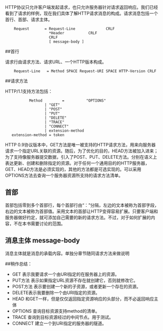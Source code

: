 HTTP协议只允许客户端发起请求，也只允许服务器针对请求返回响应。我们已经看到了请求的样例，现在我们具体了解HTTP请求消息的构成。请求消息包括一个首行、首部、请求主体。


        Request       = Request-Line              CRLF
                        *Header           CRLF
                        CRLF
                        [ message-body ]          
##首行

请求行由请求方法、请求URL、一个HTTP版本构成。

        Request-Line   = Method SPACE Request-URI SPACE HTTP-Version CRLF

##请求方法

HTTP/1.1支持方法包括：

               Method         =          "OPTIONS"         
                      | "GET"               
                      | "POST"               
                      | "PUT"                 
                      | "DELETE"          
                      | "TRACE"                
                      | "CONNECT"              
                      | extension-method
       extension-method = token

HTTP 0.9协议版本中，GET方法是唯一被支持的HTTP请求方法，用来向服务器请求一个指定URL关联的资源。随后，为了优化的目的，HEAD方法被加入进来；为了支持像服务器提交数据，引入了POST、PUT、DELETE方法。分别在语义上表达更新、创建和删除指定的资源。对于任何一个通用目的的HTTP服务器，GET、HEAD方法是必须实现的，其他的方法都是可选实现的。可以采用OPTIONS方法去查询一个服务器资源所支持的请求方法清单。

## 首部

首部包括零到多个首部行，每个首部行由“：”分隔，左边的文本被称为首部字段，右边的文本被称为首部值。采用文本的首部让HTTP变得容易扩展。只要客户端和服务器做好约定，就可添加自己需要的新的请求方法。不过，对于如何扩展的内容，不在本书需要讨论的范围。

## 消息主体 message-body
消息主体就是消息的承载内容。单独分章节随同请求方法来做说明

##稍作总结：


- GET 表示我要请求一个由URI指定的在服务器上的资源。
- PUT方法 表示如果指定URL资源不存在就创建它，否则就修改它。 
- POST方法 表示要创建一个新的子资源，或者更新一个存在的资源。
- DELETE表示我要删除一个由URI指定的资源。
- HEAD 和GET一样，但是仅仅返回指定资源响应的头部分，而不必返回响应主体
- OPTIONS 查询目标资源支持method的清单。
- TRACE 查询到目标资源经过的中间节点。用于测试。
- CONNECT 建立一个到URI指定的服务器的隧道。 

